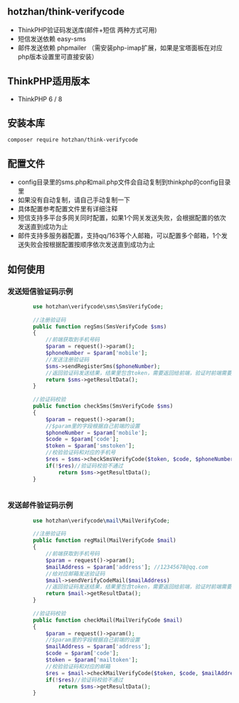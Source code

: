 ## hotzhan/think-verifycode
- ThinkPHP验证码发送库(邮件+短信 两种方式可用)
- 短信发送依赖 easy-sms 
- 邮件发送依赖 phpmailer （需安装php-imap扩展，如果是宝塔面板在对应php版本设置里可直接安装）

## ThinkPHP适用版本
- ThinkPHP 6 / 8

## 安装本库
```shell
composer require hotzhan/think-verifycode
```
## 配置文件
- config目录里的sms.php和mail.php文件会自动复制到thinkphp的config目录里
- 如果没有自动复制，请自己手动复制一下
- 具体配置参考配置文件里有详细注释
- 短信支持多平台多网关同时配置，如果1个网关发送失败，会根据配置的依次发送直到成功为止
- 邮件支持多服务器配置，支持qq/163等个人邮箱，可以配置多个邮箱，1个发送失败会按根据配置按顺序依次发送直到成功为止


## 如何使用
### 发送短信验证码示例

```php
        use hotzhan\verifycode\sms\SmsVerifyCode;
        
        //注册验证码
        public function regSms(SmsVerifyCode $sms)
        {
            //前端获取到手机号码
            $param = request()->param();
            $phoneNumber = $param['mobile'];
            //发送注册验证码
            $sms->sendRegisterSms($phoneNumber);
            //返回验证码发送结果，结果里包含token，需要返回给前端，验证时前端需要提交这个token
            return $sms->getResultData();
        }
        
        //验证码校验
        public function checkSms(SmsVerifyCode $sms)
        {
            $param = request()->param();
            //$param里的字段根据自己前端的设置
            $phoneNumber = $param['mobile'];
            $code = $param['code'];
            $token = $param['smstoken'];
            //校验验证码和对应的手机号
            $res = $sms->checkSmsVerifyCode($token, $code, $phoneNumber);
            if(!$res)//验证码校验不通过
                return $sms->getResultData();
        }
        

```
### 发送邮件验证码示例

```php
        use hotzhan\verifycode\mail\MailVerifyCode;
        
        //注册验证码
        public function regMail(MailVerifyCode $mail)
        {
            //前端获取到手机号码
            $param = request()->param();
            $mailAddress = $param['address']; //12345678@qq.com
            //给对应邮箱发送验证码
            $mail->sendVerifyCodeMail($mailAddress)
            //返回验证码发送结果，结果里包含token，需要返回给前端，验证时前端需要提交这个token
            return $mail->getResultData();
        }
        
        //验证码校验
        public function checkMail(MailVerifyCode $mail)
        {
            $param = request()->param();
            //$param里的字段根据自己前端的设置
            $mailAddress = $param['address'];
            $code = $param['code'];
            $token = $param['mailtoken'];
            //校验验证码和对应的邮箱
            $res = $mail->checkMailVerifyCode($token, $code, $mailAddress);
            if(!$res)//验证码校验不通过
                return $sms->getResultData();
        }
```


